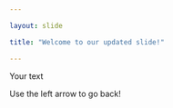 ```yaml
---

layout: slide

title: "Welcome to our updated slide!"

---
```


Your text
	
Use the left arrow to go back!


